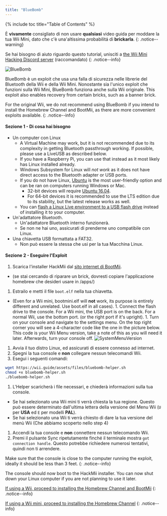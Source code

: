 ```yaml
---
title: "BlueBomb"
---
```


{% include toc title="Table of Contents" %}

È **vivamente** consigliato di non usare **qualsiasi** video guida per moddare la tua Wii Mini, dato che c'è una'altissima probabilitá di **brickarla**.
{: .notice--warning}

Se hai bisogno di aiuto riguardo questo tutorial, unisciti a [the Wii Mini Hacking Discord server](https://discord.gg/6ryxnkS) (raccomandato)
{: .notice--info}

![BlueBomb](/images/bluebomb.png)

BlueBomb è un exploit che usa una falla di sicurezza nelle librerie del Bluetooth della Wii e della Wii Mini. Nonostante sia l'unico exploit che funzioni sulla Wii Mini, BlueBomb funziona anche sulla Wii originale. This exploit also enables recovery from certain bricks, such as a banner brick.

For the original Wii, we do not recommend using BlueBomb if you intend to install the Homebrew Channel and BootMii, as there are more convenient exploits available.
{: .notice--info}

#### Sezione 1 - Di cosa hai bisogno
- Un computer con Linux
  - A Virtual Machine may work, but it is not recommended due to its complexity in getting Bluetooth passthrough working. If possible, please use a LiveUSB as described below.
  - If you have a Raspberry Pi, you can use that instead as it most likely has Linux installed already.
  - Windows Subsystem for Linux will *not work* as it does not have direct access to the Bluetooth adapter or USB ports.
  - If you do not have Linux, [Ubuntu](https://ubuntu.com/download/desktop) is the most user-friendly option and can be ran on computers running Windows or Mac.
    - 32-bit devices will require [Ubuntu 16.04](http://releases.ubuntu.com/16.04/).
    - For 64-bit devices it is recommended to use the LTS edition due to its stability, but the latest release works as well.
  - You can [flash a Linux Live environment to a USB flash drive](https://ubuntu.com/tutorials/tutorial-create-a-usb-stick-on-windows#1-overview) instead of installing it to your computer.
- Un'adattatore Bluetooth.
  - Un'adattatore Bluetooth interno funzionerà.
  - Se non ne hai uno, assicurati di prenderne uno compatibile con Linux.
- Una chiavetta USB formattata a FAT32.
  - Non può essere la stessa che usi per la tua Macchina Linux.

#### Sezione 2 - Eseguire l'Exploit
1. Scarica l'installer HackMii dal [sito internet di BootMii](https://bootmii.org/download/).
- (se stai cercando di riparare un brick, dovresti copiare l'applicazione homebrew che desideri usare in /apps/)
1. Estrailo e metti il file `boot.elf` nella tua chiavetta.
- (Even for a Wii mini, bootmini.elf will **not** work, its purpose is entirely different and unrelated. Use boot.elf in all cases). 1. Connect the flash drive to the console. For a Wii mini, the USB port is on the back. For a normal Wii, use the bottom port. (or the right port if it's upright). 1. Turn on your console and navigate to the settings menu. On the top right corner you will see a 4-character code like the one in the picture below. This code is your Wii Menu version, take a note of this as you will need it later. Afterwards, turn your console off. ![SystemMenuVersion](/images/Wii/SystemMenuVersion.png)
1. Avvia il tuo distro Linux, ed assicurati di essere connesso ad internet.
1. Spegni la tua console e **non** collegare nessun telecomandi Wii.
1. Esegui i seguenti comandi:
```bash
wget https://wii.guide/assets/files/bluebomb-helper.sh
chmod +x bluebomb-helper.sh
./bluebomb-helper.sh
```
1. L'Helper scaricherà i file necessari, e chiederà informazioni sulla tua console.
  - Se hai selezionato una Wii mini ti verrà chiesta la tua regione. Questo può essere determinato dall'ultima lettera della versione del Menu Wii (`U` per **USA** ed `E` per modelli **PAL**).
  - Se hai selezionato una Wii ti verrà chiesto di dare la tua versione del menù Wii (Che abbiamo scoperto nello step 4)
1. Accendi la tua console e **non** connettere nessun telecomando Wii.
1. Premi il pulsante Sync ripetutamente finché il terminale mostra `got connection handle`. Questo potrebbe richiedere numerosi tentativi, quindi non ti arrendere.

Make sure that the console is close to the computer running the exploit, ideally it should be less than 3 feet.
{: .notice--info}

The console should now boot to the HackMii installer. You can now shut down your Linux computer if you are not planning to use it later.

[If using a Wii, proceed to installing the Homebrew Channel and BootMii](hbc)
{: .notice--info}

[If using a Wii mini, proceed to installing the Homebrew Channel](hbc-mini)
{: .notice--info}
